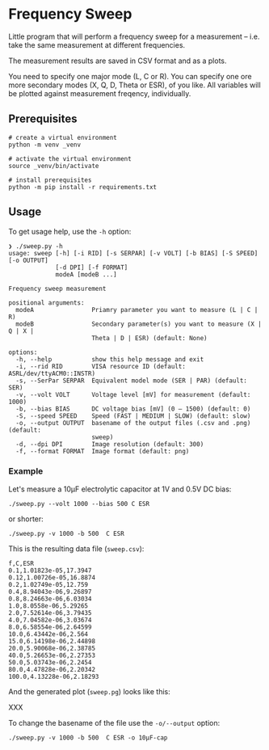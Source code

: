 # Frequency Sweep

Little program that will perform a frequency sweep for a measurement – i.e.
take the same measurement at different frequencies.

The measurement results are saved in CSV format and as a plots.

You need to specify one major mode (L, C or R). You can specify one ore more
secondary modes (X, Q, D, Theta or ESR), of you like. All variables will be
plotted against measurement freqency, individually.

## Prerequisites

    # create a virtual environment
    python -m venv _venv

    # activate the virtual environment
    source _venv/bin/activate

    # install prerequisites
    python -m pip install -r requirements.txt

## Usage

To get usage help, use the  `-h` option:

    ❯ ./sweep.py -h
    usage: sweep [-h] [-i RID] [-s SERPAR] [-v VOLT] [-b BIAS] [-S SPEED] [-o OUTPUT]
                 [-d DPI] [-f FORMAT]
                 modeA [modeB ...]

    Frequency sweep measurement

    positional arguments:
      modeA                Priamry parameter you want to measure (L | C | R)
      modeB                Secondary parameter(s) you want to measure (X | Q | X |
                           Theta | D | ESR) (default: None)

    options:
      -h, --help           show this help message and exit
      -i, --rid RID        VISA resource ID (default: ASRL/dev/ttyACM0::INSTR)
      -s, --SerPar SERPAR  Equivalent model mode (SER | PAR) (default: SER)
      -v, --volt VOLT      Voltage level [mV] for measurement (default: 1000)
      -b, --bias BIAS      DC voltage bias [mV] (0 – 1500) (default: 0)
      -S, --speed SPEED    Speed (FAST | MEDIUM | SLOW) (default: slow)
      -o, --output OUTPUT  basename of the output files (.csv and .png) (default:
                           sweep)
      -d, --dpi DPI        Image resolution (default: 300)
      -f, --format FORMAT  Image format (default: png)


### Example

Let's measure a 10µF electrolytic capacitor at 1V and 0.5V DC bias:

    ./sweep.py --volt 1000 --bias 500 C ESR

or shorter:

    ./sweep.py -v 1000 -b 500  C ESR

This is the resulting data file (`sweep.csv`):

    f,C,ESR
    0.1,1.01823e-05,17.3947
    0.12,1.00726e-05,16.8874
    0.2,1.02749e-05,12.759
    0.4,8.94043e-06,9.26897
    0.8,8.24663e-06,6.03034
    1.0,8.0558e-06,5.29265
    2.0,7.52614e-06,3.79435
    4.0,7.04582e-06,3.03674
    8.0,6.58554e-06,2.64599
    10.0,6.43442e-06,2.564
    15.0,6.14198e-06,2.44898
    20.0,5.90068e-06,2.38785
    40.0,5.26653e-06,2.27353
    50.0,5.03743e-06,2.2454
    80.0,4.47828e-06,2.20342
    100.0,4.13228e-06,2.18293


And the generated plot (`sweep.pg`) looks like this:

XXX

To change the basename of the file use the `-o/--output` option:

    ./sweep.py -v 1000 -b 500  C ESR -o 10µF-cap



